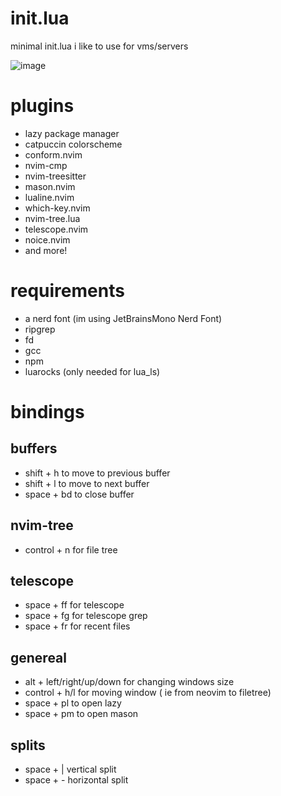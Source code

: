 # init.lua
minimal init.lua i like to use for vms/servers

![image](https://github.com/user-attachments/assets/274eda85-689c-4486-9c4c-223929a7dd42)



# plugins
- lazy package manager
- catpuccin colorscheme
- conform.nvim
- nvim-cmp
- nvim-treesitter
- mason.nvim
- lualine.nvim
- which-key.nvim
- nvim-tree.lua
- telescope.nvim
- noice.nvim
- and more!


# requirements
- a nerd font (im using JetBrainsMono Nerd Font)
- ripgrep
- fd
- gcc
- npm
- luarocks (only needed for lua_ls)

# bindings

## buffers
- shift + h to move to previous buffer
- shift + l to move to next buffer
- space + bd to close buffer

## nvim-tree
- control + n for file tree

## telescope
- space + ff for telescope
- space + fg for telescope grep
- space + fr for recent files
## genereal
- alt + left/right/up/down for changing windows size
- control + h/l for moving window ( ie from neovim to filetree)
- space + pl to open lazy
- space + pm to open mason

## splits
- space + | vertical split
- space + - horizontal split
